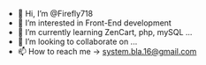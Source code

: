 - 👋 Hi, I’m @Firefly718
- 👀 I’m interested in Front-End development
- 🌱 I’m currently learning ZenCart, php, mySQL ...
- 💞️ I’m looking to collaborate on ...
- 📫 How to reach me → system.bla.16@gmail.com

<!---
Firefly718/Firefly718 is a ✨ special ✨ repository because its `README.md` (this file) appears on your GitHub profile.
You can click the Preview link to take a look at your changes.
--->
